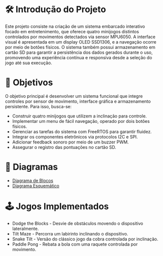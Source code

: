 # 🛠 Introdução do Projeto

Este projeto consiste na criação de um sistema embarcado interativo focado em entretenimento, que oferece quatro minijogos distintos controlados por movimentos detectados via sensor MPU6050. A interface visual é apresentada em um display OLED SSD1306, e a navegação ocorre por meio de botões físicos. O sistema também possui armazenamento em cartão SD para garantir a persistência dos dados gerados durante o uso, promovendo uma experiência contínua e responsiva desde a seleção do jogo até sua execução.

# 🎯 Objetivos

O objetivo principal é desenvolver um sistema funcional que integre controles por sensor de movimento, interface gráfica e armazenamento persistente. Para isso, busca-se:
- Construir quatro minijogos que utilizem a inclinação para controle.
- Implementar um menu de fácil navegação, operado por dois botões físicos.
- Gerenciar as tarefas do sistema com FreeRTOS para garantir fluidez.
- Integrar os componentes eletrônicos via protocolos I2C e SPI.
- Adicionar feedback sonoro por meio de um buzzer PWM.
- Assegurar o registro das pontuações no cartão SD.

# 🚀 Diagramas

- [Diagrama de Blocos](https://github.com/GislanyDias/ProjetoEmbarcados/blob/main/diagramas/diagrama-blocos.pdf)
- [Diagrama Esquemático](https://github.com/GislanyDias/ProjetoEmbarcados/blob/main/diagramas/Schematic.pdf)


# 🕹️ Jogos Implementados

- Dodge the Blocks - Desvie de obstáculos movendo o dispositivo lateralmente.
- Tilt Maze - Percorra um labirinto inclinando o dispositivo.
- Snake Tilt - Versão do clássico jogo da cobra controlada por inclinação.
- Paddle Pong - Rebata a bola com uma raquete controlada por movimento.
